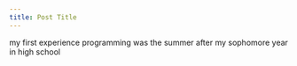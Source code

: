 ```yaml
---
title: Post Title
---
```


my first experience programming was the summer after my sophomore year in high school
